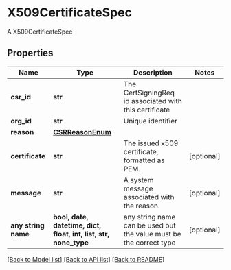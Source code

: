# X509CertificateSpec

A X509CertificateSpec

## Properties
Name | Type | Description | Notes
------------ | ------------- | ------------- | -------------
**csr_id** | **str** | The CertSigningReq id associated with this certificate | 
**org_id** | **str** | Unique identifier | 
**reason** | [**CSRReasonEnum**](CSRReasonEnum.md) |  | 
**certificate** | **str** | The issued x509 certificate, formatted as PEM. | [optional] 
**message** | **str** | A system message associated with the reason.  | [optional] 
**any string name** | **bool, date, datetime, dict, float, int, list, str, none_type** | any string name can be used but the value must be the correct type | [optional]

[[Back to Model list]](../README.md#documentation-for-models) [[Back to API list]](../README.md#documentation-for-api-endpoints) [[Back to README]](../README.md)


